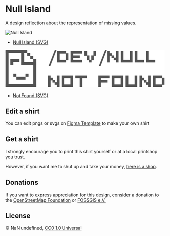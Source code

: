 # Null Island

A design reflection about the representation of missing values.

![Null Island](./null-island.png)

* [Null Island (SVG)](./null-island.svg)

![Not Found](./not-found.png)

* [Not Found (SVG)](./not-found.svg)

## Edit a shirt

You can edit pngs or svgs on [Figma Template](https://www.figma.com/community/file/1341330409830387246) to make your own shirt

## Get a shirt

I strongly encourage you to print this shirt yourself or at a local printshop you trust.

However, if you want me to shut up and take your money, [here is a shop](https://yetzt.myspreadshop.de/).

## Donations

If you want to express appreciation for this design, consider a donation to the [OpenStreetMap Foundation](https://donate.openstreetmap.org/) or [FOSSGIS e.V.](https://www.fossgis.de/verein/spenden/)

## License

&copy; NaN undefined, [CC0 1.0 Universal](./LICENSE.md)
